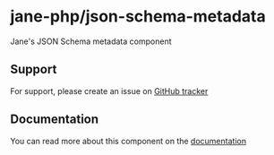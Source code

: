 # jane-php/json-schema-metadata

Jane's JSON Schema metadata component

## Support

For support, please create an issue on [GitHub tracker](https://github.com/janephp/janephp/issues)

## Documentation

You can read more about this component on the [documentation](https://korbeil.github.io/jane-v8/#/json-schema/metadata)
